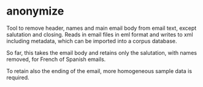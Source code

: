 # anonymize
Tool to remove header, names and main email body from email text, except salutation and closing. Reads in email files in eml format and writes to xml including metadata, which can be imported into a corpus database.

So far, this takes the email body and retains only the salutation, with names removed, for French of Spanish emails.

To retain also the ending of the email, more homogeneous sample data is required. 